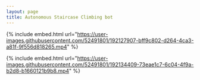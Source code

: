 ```yaml
---
layout: page
title: Autonomous Staircase Climbing bot
---
```


<!-- ![stairs_photo](/assets/stairs_1.jpg) <br /> <br /> -->

{% include embed.html url="https://user-images.githubusercontent.com/52491801/192127907-bff9c802-d264-4ca3-a81f-9f556d818265.mp4" %}
<!-- {% include embed.html url="https://user-images.githubusercontent.com/52491801/192126770-9beca302-dfc8-496d-9ee5-06c59f92e377.mp4" %} -->
{% include embed.html url="https://user-images.githubusercontent.com/52491801/192134409-73eae1c7-6c04-4f9a-b2d8-b1660121b9b8.mp4" %}









